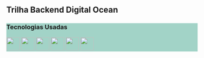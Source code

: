 <h2>Trilha Backend Digital Ocean</h2>

<div style="display:block-inline;background-color:#a2d3c7">
    <h3>Tecnologias Usadas</h3>
    <img width="35px" src="https://cdn.jsdelivr.net/gh/devicons/devicon/icons/javascript/javascript-original.svg" />
    <img width="35px" src="https://cdn.jsdelivr.net/gh/devicons/devicon/icons/nodejs/nodejs-plain-wordmark.svg" />
    <img width="35px" src="https://cdn.jsdelivr.net/gh/devicons/devicon/icons/express/express-original-wordmark.svg" />
    <img width="35px" src="https://cdn.jsdelivr.net/gh/devicons/devicon/icons/npm/npm-original-wordmark.svg" />
    <img width="35px" src="https://cdn.jsdelivr.net/gh/devicons/devicon/icons/vscode/vscode-original-wordmark.svg" />
    <img width="35px" src="https://cdn.jsdelivr.net/gh/devicons/devicon/icons/mongodb/mongodb-original-wordmark.svg" />
</div>